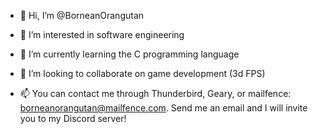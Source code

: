- 👋 Hi, I’m @BorneanOrangutan

- 👀 I’m interested in software engineering

- 🌱 I’m currently learning the C programming language

- 💞️ I’m looking to collaborate on game development (3d FPS)

- 📫 You can contact me through Thunderbird, Geary, or mailfence: borneanorangutan@mailfence.com. Send me an email and I will invite you to my Discord server!

<!---
BorneanOrangutan/BorneanOrangutan is a ✨ special ✨ repository because its `README.md` (this file) appears on your GitHub profile.
You can click the Preview link to take a look at your changes.
--->
